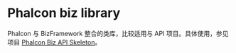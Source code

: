 # Phalcon biz library

Phalcon 与 BizFramework 整合的类库，比较适用与 API 项目。具体使用，参见项目 [Phalcon Biz API Skeleton](https://github.com/codeages/phalcon-biz-api-skeleton)。